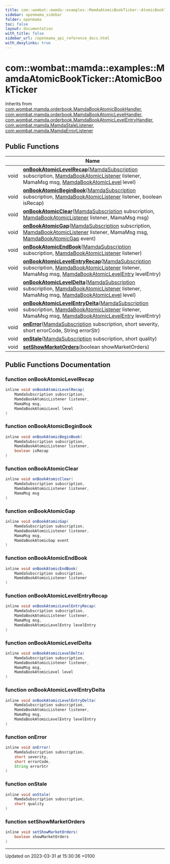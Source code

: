 ```yaml
---
title: com::wombat::mamda::examples::MamdaAtomicBookTicker::AtomicBookTicker
sidebar: openmama_sidebar
folder: openmama
toc: false
layout: documentation
with_title: false
sidebar_url: /openmama_api_reference_docs.html
with_doxylinks: true
---
```


# com::wombat::mamda::examples::MamdaAtomicBookTicker::AtomicBookTicker





Inherits from [com.wombat.mamda.orderbook.MamdaBookAtomicBookHandler](interfacecom_1_1wombat_1_1mamda_1_1orderbook_1_1MamdaBookAtomicBookHandler.html), [com.wombat.mamda.orderbook.MamdaBookAtomicLevelHandler](interfacecom_1_1wombat_1_1mamda_1_1orderbook_1_1MamdaBookAtomicLevelHandler.html), [com.wombat.mamda.orderbook.MamdaBookAtomicLevelEntryHandler](interfacecom_1_1wombat_1_1mamda_1_1orderbook_1_1MamdaBookAtomicLevelEntryHandler.html), [com.wombat.mamda.MamdaStaleListener](interfacecom_1_1wombat_1_1mamda_1_1MamdaStaleListener.html), [com.wombat.mamda.MamdaErrorListener](interfacecom_1_1wombat_1_1mamda_1_1MamdaErrorListener.html)

## Public Functions

|                | Name           |
| -------------- | -------------- |
| void | **[onBookAtomicLevelRecap](classcom_1_1wombat_1_1mamda_1_1examples_1_1MamdaAtomicBookTicker_1_1AtomicBookTicker.html#function-onbookatomiclevelrecap)**([MamdaSubscription](classcom_1_1wombat_1_1mamda_1_1MamdaSubscription.html) subscription, [MamdaBookAtomicListener](classcom_1_1wombat_1_1mamda_1_1orderbook_1_1MamdaBookAtomicListener.html) listener, MamaMsg msg, [MamdaBookAtomicLevel](interfacecom_1_1wombat_1_1mamda_1_1orderbook_1_1MamdaBookAtomicLevel.html) level) |
| void | **[onBookAtomicBeginBook](classcom_1_1wombat_1_1mamda_1_1examples_1_1MamdaAtomicBookTicker_1_1AtomicBookTicker.html#function-onbookatomicbeginbook)**([MamdaSubscription](classcom_1_1wombat_1_1mamda_1_1MamdaSubscription.html) subscription, [MamdaBookAtomicListener](classcom_1_1wombat_1_1mamda_1_1orderbook_1_1MamdaBookAtomicListener.html) listener, boolean isRecap) |
| void | **[onBookAtomicClear](classcom_1_1wombat_1_1mamda_1_1examples_1_1MamdaAtomicBookTicker_1_1AtomicBookTicker.html#function-onbookatomicclear)**([MamdaSubscription](classcom_1_1wombat_1_1mamda_1_1MamdaSubscription.html) subscription, [MamdaBookAtomicListener](classcom_1_1wombat_1_1mamda_1_1orderbook_1_1MamdaBookAtomicListener.html) listener, MamaMsg msg) |
| void | **[onBookAtomicGap](classcom_1_1wombat_1_1mamda_1_1examples_1_1MamdaAtomicBookTicker_1_1AtomicBookTicker.html#function-onbookatomicgap)**([MamdaSubscription](classcom_1_1wombat_1_1mamda_1_1MamdaSubscription.html) subscription, [MamdaBookAtomicListener](classcom_1_1wombat_1_1mamda_1_1orderbook_1_1MamdaBookAtomicListener.html) listener, MamaMsg msg, [MamdaBookAtomicGap](interfacecom_1_1wombat_1_1mamda_1_1orderbook_1_1MamdaBookAtomicGap.html) event) |
| void | **[onBookAtomicEndBook](classcom_1_1wombat_1_1mamda_1_1examples_1_1MamdaAtomicBookTicker_1_1AtomicBookTicker.html#function-onbookatomicendbook)**([MamdaSubscription](classcom_1_1wombat_1_1mamda_1_1MamdaSubscription.html) subscription, [MamdaBookAtomicListener](classcom_1_1wombat_1_1mamda_1_1orderbook_1_1MamdaBookAtomicListener.html) listener) |
| void | **[onBookAtomicLevelEntryRecap](classcom_1_1wombat_1_1mamda_1_1examples_1_1MamdaAtomicBookTicker_1_1AtomicBookTicker.html#function-onbookatomiclevelentryrecap)**([MamdaSubscription](classcom_1_1wombat_1_1mamda_1_1MamdaSubscription.html) subscription, [MamdaBookAtomicListener](classcom_1_1wombat_1_1mamda_1_1orderbook_1_1MamdaBookAtomicListener.html) listener, MamaMsg msg, [MamdaBookAtomicLevelEntry](interfacecom_1_1wombat_1_1mamda_1_1orderbook_1_1MamdaBookAtomicLevelEntry.html) levelEntry) |
| void | **[onBookAtomicLevelDelta](classcom_1_1wombat_1_1mamda_1_1examples_1_1MamdaAtomicBookTicker_1_1AtomicBookTicker.html#function-onbookatomicleveldelta)**([MamdaSubscription](classcom_1_1wombat_1_1mamda_1_1MamdaSubscription.html) subscription, [MamdaBookAtomicListener](classcom_1_1wombat_1_1mamda_1_1orderbook_1_1MamdaBookAtomicListener.html) listener, MamaMsg msg, [MamdaBookAtomicLevel](interfacecom_1_1wombat_1_1mamda_1_1orderbook_1_1MamdaBookAtomicLevel.html) level) |
| void | **[onBookAtomicLevelEntryDelta](classcom_1_1wombat_1_1mamda_1_1examples_1_1MamdaAtomicBookTicker_1_1AtomicBookTicker.html#function-onbookatomiclevelentrydelta)**([MamdaSubscription](classcom_1_1wombat_1_1mamda_1_1MamdaSubscription.html) subscription, [MamdaBookAtomicListener](classcom_1_1wombat_1_1mamda_1_1orderbook_1_1MamdaBookAtomicListener.html) listener, MamaMsg msg, [MamdaBookAtomicLevelEntry](interfacecom_1_1wombat_1_1mamda_1_1orderbook_1_1MamdaBookAtomicLevelEntry.html) levelEntry) |
| void | **[onError](classcom_1_1wombat_1_1mamda_1_1examples_1_1MamdaAtomicBookTicker_1_1AtomicBookTicker.html#function-onerror)**([MamdaSubscription](classcom_1_1wombat_1_1mamda_1_1MamdaSubscription.html) subscription, short severity, short errorCode, String errorStr) |
| void | **[onStale](classcom_1_1wombat_1_1mamda_1_1examples_1_1MamdaAtomicBookTicker_1_1AtomicBookTicker.html#function-onstale)**([MamdaSubscription](classcom_1_1wombat_1_1mamda_1_1MamdaSubscription.html) subscription, short quality) |
| void | **[setShowMarketOrders](classcom_1_1wombat_1_1mamda_1_1examples_1_1MamdaAtomicBookTicker_1_1AtomicBookTicker.html#function-setshowmarketorders)**(boolean showMarketOrders) |

## Public Functions Documentation

### function onBookAtomicLevelRecap

```java
inline void onBookAtomicLevelRecap(
    MamdaSubscription subscription,
    MamdaBookAtomicListener listener,
    MamaMsg msg,
    MamdaBookAtomicLevel level
)
```


### function onBookAtomicBeginBook

```java
inline void onBookAtomicBeginBook(
    MamdaSubscription subscription,
    MamdaBookAtomicListener listener,
    boolean isRecap
)
```


### function onBookAtomicClear

```java
inline void onBookAtomicClear(
    MamdaSubscription subscription,
    MamdaBookAtomicListener listener,
    MamaMsg msg
)
```


### function onBookAtomicGap

```java
inline void onBookAtomicGap(
    MamdaSubscription subscription,
    MamdaBookAtomicListener listener,
    MamaMsg msg,
    MamdaBookAtomicGap event
)
```


### function onBookAtomicEndBook

```java
inline void onBookAtomicEndBook(
    MamdaSubscription subscription,
    MamdaBookAtomicListener listener
)
```


### function onBookAtomicLevelEntryRecap

```java
inline void onBookAtomicLevelEntryRecap(
    MamdaSubscription subscription,
    MamdaBookAtomicListener listener,
    MamaMsg msg,
    MamdaBookAtomicLevelEntry levelEntry
)
```


### function onBookAtomicLevelDelta

```java
inline void onBookAtomicLevelDelta(
    MamdaSubscription subscription,
    MamdaBookAtomicListener listener,
    MamaMsg msg,
    MamdaBookAtomicLevel level
)
```


### function onBookAtomicLevelEntryDelta

```java
inline void onBookAtomicLevelEntryDelta(
    MamdaSubscription subscription,
    MamdaBookAtomicListener listener,
    MamaMsg msg,
    MamdaBookAtomicLevelEntry levelEntry
)
```


### function onError

```java
inline void onError(
    MamdaSubscription subscription,
    short severity,
    short errorCode,
    String errorStr
)
```


### function onStale

```java
inline void onStale(
    MamdaSubscription subscription,
    short quality
)
```


### function setShowMarketOrders

```java
inline void setShowMarketOrders(
    boolean showMarketOrders
)
```


-------------------------------

Updated on 2023-03-31 at 15:30:36 +0100